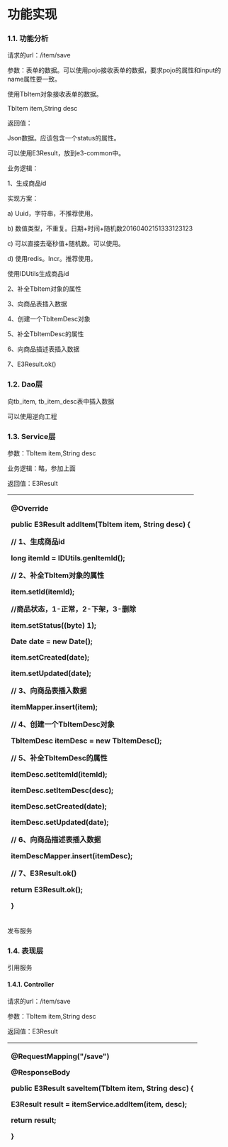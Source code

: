 # 功能实现

### 1.1. 功能分析

请求的url：/item/save

参数：表单的数据。可以使用pojo接收表单的数据，要求pojo的属性和input的name属性要一致。

使用TbItem对象接收表单的数据。

TbItem item,String desc

返回值：

Json数据。应该包含一个status的属性。

可以使用E3Result，放到e3-common中。

业务逻辑：

1、生成商品id

实现方案：

a\)       Uuid，字符串，不推荐使用。

b\)      数值类型，不重复。日期+时间+随机数20160402151333123123

c\)       可以直接去毫秒值+随机数。可以使用。

d\)      使用redis。Incr。推荐使用。

使用IDUtils生成商品id

2、补全TbItem对象的属性

3、向商品表插入数据

4、创建一个TbItemDesc对象

5、补全TbItemDesc的属性

6、向商品描述表插入数据

7、E3Result.ok\(\)

### 1.2. Dao层

向tb\_item, tb\_item\_desc表中插入数据

可以使用逆向工程

### 1.3. Service层

参数：TbItem item,String desc

业务逻辑：略，参加上面

返回值：E3Result

<table>
  <thead>
    <tr>
      <th style="text-align:left">
        <p>@Override</p>
        <p> <b>public</b> E3Result addItem(TbItem item, String desc) {</p>
        <p>// 1、生成商品id</p>
        <p> <b>long</b> itemId = IDUtils.genItemId();</p>
        <p>// 2、补全TbItem对象的属性</p>
        <p>item.setId(itemId);</p>
        <p>//商品状态，1-正常，2-下架，3-删除</p>
        <p>item.setStatus((<b>byte</b>) 1);</p>
        <p>Date date = <b>new</b> Date();</p>
        <p>item.setCreated(date);</p>
        <p>item.setUpdated(date);</p>
        <p>// 3、向商品表插入数据</p>
        <p>itemMapper.insert(item);</p>
        <p>// 4、创建一个TbItemDesc对象</p>
        <p>TbItemDesc itemDesc = <b>new</b> TbItemDesc();</p>
        <p>// 5、补全TbItemDesc的属性</p>
        <p>itemDesc.setItemId(itemId);</p>
        <p>itemDesc.setItemDesc(desc);</p>
        <p>itemDesc.setCreated(date);</p>
        <p>itemDesc.setUpdated(date);</p>
        <p>// 6、向商品描述表插入数据</p>
        <p>itemDescMapper.insert(itemDesc);</p>
        <p>// 7、E3Result.ok()</p>
        <p> <b>return</b> E3Result.ok();</p>
        <p>}</p>
      </th>
    </tr>
  </thead>
  <tbody></tbody>
</table>发布服务

### 1.4. 表现层

引用服务

#### 1.4.1.                  Controller

请求的url：/item/save

参数：TbItem item,String desc

返回值：E3Result

<table>
  <thead>
    <tr>
      <th style="text-align:left">
        <p>@RequestMapping("/save")</p>
        <p>@ResponseBody</p>
        <p> <b>public</b> E3Result saveItem(TbItem item, String desc) {</p>
        <p>E3Result result = itemService.addItem(item, desc);</p>
        <p> <b>return</b> result;</p>
        <p>}</p>
      </th>
    </tr>
  </thead>
  <tbody></tbody>
</table>